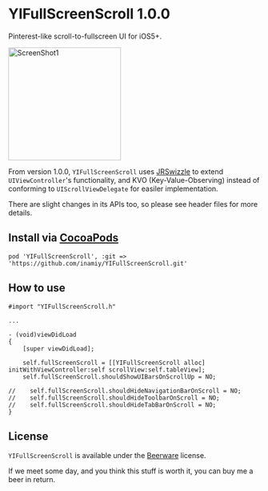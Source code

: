 YIFullScreenScroll 1.0.0
========================

Pinterest-like scroll-to-fullscreen UI for iOS5+.

<img src="https://raw.github.com/inamiy/YIFullScreenScroll/master/Screenshots/screenshot1.png" alt="ScreenShot1" width="225px" style="width:225px;" />

From version 1.0.0, `YIFullScreenScroll` uses [JRSwizzle](https://github.com/rentzsch/jrswizzle/) to extend `UIViewController`'s functionality, and KVO (Key-Value-Observing) instead of conforming to `UIScrollViewDelegate` for easiler implementation.

There are slight changes in its APIs too, so please see header files for more details.

Install via [CocoaPods](http://cocoapods.org/)
----------

```
pod 'YIFullScreenScroll', :git => 'https://github.com/inamiy/YIFullScreenScroll.git'
```
    
How to use
----------

```
#import "YIFullScreenScroll.h"

...

- (void)viewDidLoad
{
    [super viewDidLoad];
    
    self.fullScreenScroll = [[YIFullScreenScroll alloc] initWithViewController:self scrollView:self.tableView];
    self.fullScreenScroll.shouldShowUIBarsOnScrollUp = NO;
    
//    self.fullScreenScroll.shouldHideNavigationBarOnScroll = NO;
//    self.fullScreenScroll.shouldHideToolbarOnScroll = NO;
//    self.fullScreenScroll.shouldHideTabBarOnScroll = NO;
}
```

License
-------
`YIFullScreenScroll` is available under the [Beerware](http://en.wikipedia.org/wiki/Beerware) license.

If we meet some day, and you think this stuff is worth it, you can buy me a beer in return.
